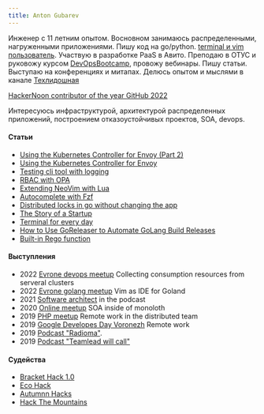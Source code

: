 ```yaml
---
title: Anton Gubarev
---
```


Инженер с 11 летним опытом. Восновном занимаюсь распределенными, нагруженными приложениями.
Пишу код на go/python. [terminal и vim пользователь](https://github.com/antgubarev/dotfiles).
Участвую в разработке PaaS в Авито. Преподаю в ОТУС и руковожу курсом [DevOpsBootcamp](https://otus.ru/lessons/devops_bootcamp/), 
провожу вебинары. Пишу статьи. Выступаю на конференциях и митапах. Делюсь опытом и мыслями в канале [Техлидошная](https://t.me/devlead)

[HackerNoon contributor of the year GitHub 2022](https://noonies.hackernoon.com/2022/programming/2022-hackernoon-contributor-of-the-year-github)

Интересуюсь инфраструктурой, архитектурой распределенных приложений, построением отказоустойчивых проектов, SOA, devops.

#### Статьи 
- [Using the Kubernetes Controller for Envoy (Part 2)](https://hackernoon.com/using-the-kubernetes-controller-for-envoy-part-2)
- [Using the Kubernetes Controller for Envoy](https://hackernoon.com/using-the-kubernetes-controller-for-envoy)
- [Testing cli tool with logging](https://dev.to/antgubarev/testing-cli-tool-with-logging-4h7)
- [RBAC with OPA](https://dev.to/antgubarev/rbac-with-opa-3i4h)
- [Extending NeoVim with Lua](https://dev.to/antgubarev/extending-neovim-with-lua-30gh)
- [Autocomplete with Fzf](https://dev.to/antgubarev/autocomplete-with-fzf-28eb)
- [Distributed locks in go without changing the app](https://dev.to/antgubarev/distributed-locks-in-go-without-fix-the-app-4aj8)
- [The Story of a Startup](https://dev.to/antgubarev/the-story-of-a-startup-306d)
- [Terminal for every day](https://dev.to/antgubarev/console-for-every-day-41eg)
- [How to Use GoReleaser to Automate GoLang Build Releases](https://hackernoon.com/how-to-use-goreleaser-to-automate-golang-build-releases)
- [Built-in Rego function](https://hackernoon.com/custom-rego-function-by-example) 

#### Выступления 
- 2022 [Evrone devops meetup](https://www.youtube.com/watch?v=uBTVDmHO5BQ) Collecting consumption resources from serveral clusters
- 2022 [Evrone golang meetup](https://www.youtube.com/watch?v=DbUNTGX7n94&t=9s) Vim as IDE for Goland
- 2021 [Software architect](https://vk.com/podcast-194136186_456239029) in the podcast
- 2020 [Online meetup](https://www.youtube.com/watch?v=ZYMEb_30kuo&t=548s) SOA inside of monoloth 
- 2019 [PHP meetup](https://www.youtube.com/watch?v=wfkLPF0pJmQ&t=6775s) Remote work in the distributed team
- 2019 [Google Developes Day Voronezh](https://www.youtube.com/watch?v=pE-vh2slY_c) Remote work
- 2019 [Podcast "Radioma"](http://radioma.org/radioma-se-7.html). 
- 2019 [Podcast "Teamlead will call"](https://www.youtube.com/watch?v=N3SdSJECc1A) 

#### Судейства 
- [Bracket Hack 1.0](https://brackethacks-1.devpost.com/)
- [Eco Hack](https://ecohacks.devpost.com/)
- [Autumnn Hacks](https://autumnnhacks.devpost.com/)
- [Hack The Mountains](https://www.hackthemountain.tech/judges)
